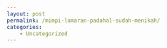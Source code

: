 ```yaml
---
layout: post
permalink: /mimpi-lamaran-padahal-sudah-menikah/
categories:
    - Uncategorized
---
```



